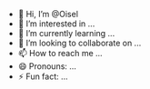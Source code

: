 - 👋 Hi, I’m @Oisel
- 👀 I’m interested in ...
- 🌱 I’m currently learning ...
- 💞️ I’m looking to collaborate on ...
- 📫 How to reach me ...
- 😄 Pronouns: ...
- ⚡ Fun fact: ...

<!---
Oisel/Oisel is a ✨ special ✨ repository because its `README.md` (this file) appears on your GitHub profile.
You can click the Preview link to take a look at your changes.
--->
